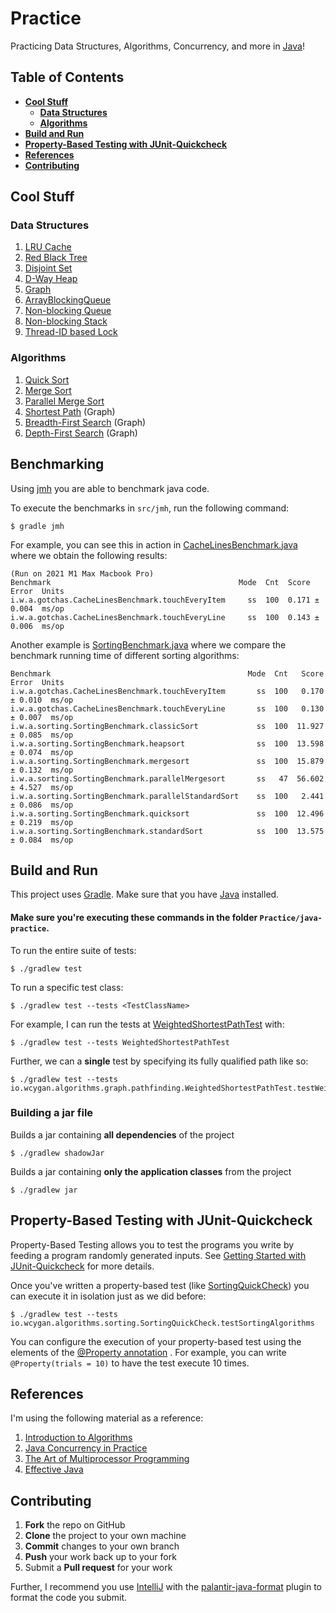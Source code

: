 # Practice

Practicing Data Structures, Algorithms, Concurrency, and more in [Java](https://www.oracle.com/java/technologies/)!

## Table of Contents

- **[Cool Stuff](#cool-stuff)**<br>
    - **[Data Structures](#data-structures)**<br>
    - **[Algorithms](#algorithms)**<br>
- **[Build and Run](#build-and-run)**<br>
- **[Property-Based Testing with JUnit-Quickcheck](#property-based-testing-with-junit-quickcheck)**<br>
- **[References](#references)**<br>
- **[Contributing](#contributing)**<br>

## Cool Stuff

### Data Structures

1. [LRU Cache](src/main/java/io/wcygan/collections/cache/LRUCache.java)
2. [Red Black Tree](src/main/java/io/wcygan/collections/tree/LLRedBlackTree.java)
3. [Disjoint Set](src/main/java/io/wcygan/collections/set/DisjointSet.java)
4. [D-Way Heap](src/main/java/io/wcygan/collections/queue/DWayHeap.java)
5. [Graph](src/main/java/io/wcygan/collections/graph/SimpleGraph.java)
6. [ArrayBlockingQueue](src/main/java/io/wcygan/concurrent/collections/ArrayBlockingQueue.java)
7. [Non-blocking Queue](src/main/java/io/wcygan/concurrent/collections/NonblockingQueue.java)
8. [Non-blocking Stack](src/main/java/io/wcygan/concurrent/collections/NonblockingStack.java)
9. [Thread-ID based Lock](src/main/java/io/wcygan/concurrent/locks/TIDLock.java)

### Algorithms

1. [Quick Sort](src/main/java/io/wcygan/algorithms/sorting/QuickSort.java)
2. [Merge Sort](src/main/java/io/wcygan/algorithms/sorting/MergeSort.java)
3. [Parallel Merge Sort](src/main/java/io/wcygan/algorithms/sorting/ParallelMergeSort.java)
4. [Shortest Path](src/main/java/io/wcygan/algorithms/graph/pathfinding/ShortestPath.java) (Graph)
5. [Breadth-First Search](src/main/java/io/wcygan/algorithms/graph/traversal/BreadthFirstSearch.java) (Graph)
6. [Depth-First Search](src/main/java/io/wcygan/algorithms/graph/traversal/DepthFirstSearch.java) (Graph)

## Benchmarking

Using [jmh](https://github.com/openjdk/jmh) you are able to benchmark java code.

To execute the benchmarks in `src/jmh`, run the following command:

```
$ gradle jmh
```

For example, you can see this in action in
[CacheLinesBenchmark.java](src/jmh/java/io/wcygan/algorithms/gotchas/CacheLinesBenchmark.java) where we obtain the
following results:

```
(Run on 2021 M1 Max Macbook Pro)
Benchmark                                          Mode  Cnt  Score   Error  Units
i.w.a.gotchas.CacheLinesBenchmark.touchEveryItem     ss  100  0.171 ± 0.004  ms/op
i.w.a.gotchas.CacheLinesBenchmark.touchEveryLine     ss  100  0.143 ± 0.006  ms/op
```

Another example is [SortingBenchmark.java](src/jmh/java/io/wcygan/algorithms/sorting/SortingBenchmark.java) where we
compare the benchmark running time of different sorting algorithms:

```
Benchmark                                            Mode  Cnt   Score   Error  Units
i.w.a.gotchas.CacheLinesBenchmark.touchEveryItem       ss  100   0.170 ± 0.010  ms/op
i.w.a.gotchas.CacheLinesBenchmark.touchEveryLine       ss  100   0.130 ± 0.007  ms/op
i.w.a.sorting.SortingBenchmark.classicSort             ss  100  11.927 ± 0.085  ms/op
i.w.a.sorting.SortingBenchmark.heapsort                ss  100  13.598 ± 0.074  ms/op
i.w.a.sorting.SortingBenchmark.mergesort               ss  100  15.879 ± 0.132  ms/op
i.w.a.sorting.SortingBenchmark.parallelMergesort       ss   47  56.602 ± 4.527  ms/op
i.w.a.sorting.SortingBenchmark.parallelStandardSort    ss  100   2.441 ± 0.086  ms/op
i.w.a.sorting.SortingBenchmark.quicksort               ss  100  12.496 ± 0.219  ms/op
i.w.a.sorting.SortingBenchmark.standardSort            ss  100  13.575 ± 0.084  ms/op
```

## Build and Run

This project uses [Gradle](https://gradle.org/install/). Make sure that you
have [Java](https://java.com/en/download/help/download_options.html) installed.

#### Make sure you're executing these commands in the folder `Practice/java-practice`.

To run the entire suite of tests:

```
$ ./gradlew test
```

To run a specific test class:

```
$ ./gradlew test --tests <TestClassName>
```

For example, I can run the tests
at [WeightedShortestPathTest](https://github.com/wcygan/Practice/blob/master/src/test/java/io/wcygan/algorithms/graph/pathfinding/WeightedShortestPathTest.java)
with:

```
$ ./gradlew test --tests WeightedShortestPathTest
```

Further, we can a **single** test by specifying its fully qualified path like so:

```
$ ./gradlew test --tests io.wcygan.algorithms.graph.pathfinding.WeightedShortestPathTest.testWeightedShortestPath
```

### Building a jar file

Builds a jar containing **all dependencies** of the project

```
$ ./gradlew shadowJar
```

Builds a jar containing **only the application classes** from the project

```
$ ./gradlew jar
```

## Property-Based Testing with JUnit-Quickcheck

Property-Based Testing allows you to test the programs you write by feeding a program randomly generated inputs.
See [Getting Started with JUnit-Quickcheck](https://pholser.github.io/junit-quickcheck/site/1.0/usage/getting-started.html)
for more details.

Once you've written a property-based test (like
[SortingQuickCheck](https://github.com/wcygan/Practice/blob/master/src/test/java/io/wcygan/algorithms/sorting/SortingQuickCheck.java))
you can execute it in isolation just as we did before:

```
$ ./gradlew test --tests io.wcygan.algorithms.sorting.SortingQuickCheck.testSortingAlgorithms
```

You can configure the execution of your property-based test using the elements of
the [@Property annotation](https://pholser.github.io/junit-quickcheck/site/1.0/junit-quickcheck-core/apidocs/com/pholser/junit/quickcheck/Property.html)
. For example, you can write `@Property(trials = 10)` to have the test execute 10 times.

## References

I'm using the following material as a reference:

1. [Introduction to Algorithms](https://mitpress.mit.edu/books/introduction-algorithms-third-edition)
2. [Java Concurrency in Practice](https://jcip.net/)
3. [The Art of Multiprocessor Programming](https://www.oreilly.com/library/view/the-art-of/9780123705914/)
4. [Effective Java](https://www.oreilly.com/library/view/effective-java/9780134686097/)

## Contributing

1. **Fork** the repo on GitHub
2. **Clone** the project to your own machine
3. **Commit** changes to your own branch
4. **Push** your work back up to your fork
5. Submit a **Pull request** for your work

Further, I recommend you use [IntelliJ](https://www.jetbrains.com/idea/) with the
[palantir-java-format](https://plugins.jetbrains.com/plugin/13180-palantir-java-format/)
plugin to format the code you submit.